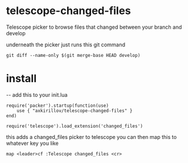 # telescope-changed-files
Telescope picker to browse files that changed between your branch and develop

underneath the picker just runs this git command

```
git diff --name-only $(git merge-base HEAD develop) 
```

# install
-- add this to your init.lua
```
require('packer').startup(function(use)
	use { "axkirillov/telescope-changed-files" }
end)

require('telescope').load_extension('changed_files')
```
this adds a changed_files picker to telescope
you can then map this to whatever key you like
```
map <leader>cf :Telescope changed_files <cr>
```
